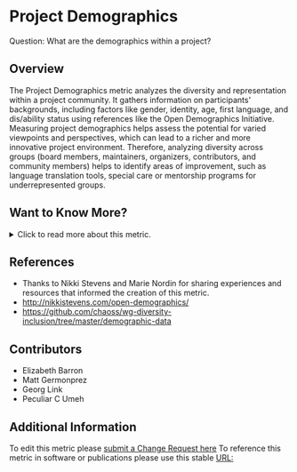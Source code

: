 # Project Demographics

Question: What are the demographics within a project? 

## Overview
The Project Demographics metric analyzes the diversity and representation within a project community. It gathers information on participants' backgrounds, including factors like gender, identity, age, first language, and dis/ability status using references like the Open Demographics Initiative. Measuring project demographics helps assess the potential for varied viewpoints and perspectives, which can lead to a richer and more innovative project environment. Therefore, analyzing diversity across groups (board members, maintainers, organizers, contributors, and community members) helps to identify areas of improvement,  such as language translation tools, special care or mentorship programs for underrepresented groups. 

## Want to Know More?
<span markdown="1"><details>
<summary>Click to read more about this metric.</summary>

### Data Collection Strategies
- Use a survey to gather project demographics. (For example, using the Open Demographics questions)
- Survey all community members via project communication channels
- Survey new community members as identified through such ways as attending newcomer office hours, recent introductions, and first time issues and merge requests. 
- Survey project maintainers.
- Survey that is activated by certain types of contributions (i.e., commits, issues, merge requests). 


### Filters
- Demographics as described in the CHAOSS repository of demographic data.
- Demographics of different [types of contributors](https://chaoss.community/metric-types-of-contributions/). Contribution types may include:
  - Writing Code
  - Reviewing Code
  - Bug Triaging
  - Quality Assurance and Testing
  - Security-Related Activities
  - Localization/L10N and Translation
  - Event Organization
  - Documentation Authorship
  - Community Building and Management
  - Teaching and Tutorial Building
  - Troubleshooting and Support
  - Creative Work and Design
  - User Interface, User Experience, and Accessibility
  - Social Media Management
  - User Support and Answering Questions
  - Writing Articles
  - Public Relations - Interviews with Technical Press
  - Speaking at Events
  - Marketing and Campaign Advocacy
  - Website Development
  - Legal Council
  - Financial Management
    
</details></span>

## References
-  Thanks to Nikki Stevens and Marie Nordin for sharing experiences and resources that informed the creation of this metric.
  - http://nikkistevens.com/open-demographics/
  - https://github.com/chaoss/wg-diversity-inclusion/tree/master/demographic-data

## Contributors
- Elizabeth Barron
- Matt Germonprez
- Georg Link
- Peculiar C Umeh
  
## Additional Information
To edit this metric please [submit a Change Request here](https://github.com/chaoss/wg-dei/blob/main/focus-areas/project-and-community/project-demographics.md)
To reference this metric in software or publications please use this stable [URL:](https://chaoss.community/?p=4889)

<!-- # For groupings in the knowledge base
Context tags: Project
Keyword tags: Community demographics, diversity, underrepresented, survey, marginalized, belonging 
→ 



